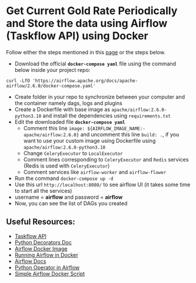# Get Current Gold Rate Periodically and Store the data using Airflow (Taskflow API) using Docker

Follow either the steps mentioned in this [page](https://airflow.apache.org/docs/apache-airflow/stable/howto/docker-compose/index.html) or the steps below.

- Download the official **`docker-compose yaml`** file using the command below inside your project repo:

```shell
curl -LfO 'https://airflow.apache.org/docs/apache-airflow/2.6.0/docker-compose.yaml'
```
- Create folder in your repo to synchronize between your computer and the container namely
dags, logs and plugins
- Create a Dockerfile with base image as `apache/airflow:2.6.0-python3.10` and install  the dependencies using `requirements.txt`
- Edit the downloaded file **`docker-compose yaml`**
  * Comment this line `image: ${AIRFLOW_IMAGE_NAME:-apache/airflow:2.6.0}` and uncomment this line `build: .`, 
if you want to use your custom image using Dockerfile using `apache/airflow:2.6.0-python3.10`
  * Change `CeleryExecutor` to `LocalExecutor`
  * Comment lines corresponding to `CeleryExecutor` and `Redis` services (Redis is used with `CeleryExecutor`)
  * Comment services like `airflow-worker` and `airflow-flower`
- Run the command `docker-compose up -d`
- Use this url `http://localhost:8080/` to see airflow UI (it takes some time to start all the services)
- username = **airflow** and password = **airflow**
- Now, you can see the list of DAGs you created


## Useful Resources:
- [Taskflow API](https://airflow.apache.org/docs/apache-airflow/stable/tutorial/taskflow.html)
- [Python Decorators Doc](https://peps.python.org/pep-0318/)
- [Airflow Docker Image](https://hub.docker.com/r/apache/airflow)
- [Running Airflow in Docker](https://airflow.apache.org/docs/apache-airflow/stable/howto/docker-compose/index.html)
- [Airflow Docs](https://airflow.apache.org/docs/apache-airflow/2.0.1/)
- [Python Operator in Airflow](https://hevodata.com/learn/python-operator-in-airflow/)
- [Simple Airflow Docker Script](https://github.com/soumilshah1995/Learn-Apache-Airflow-in-easy-way-/)
